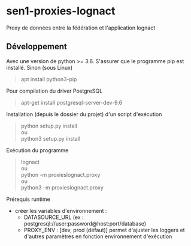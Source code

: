 # sen1-proxies-lognact
Proxy de données entre la fédération et l'application lognact

## Développement

Avec une version de python >= 3.6.
S'assurer que le programme pip est installé. Sinon (sous Linux)
> apt install python3-pip

Pour compilation du driver PostgreSQL
> apt-get install postgresql-server-dev-9.6

Installation (depuis le dossier du projet) d'un script d'exécution
> python setup.py install    
ou     
> python3 setup.py install    

Exécution du programme
> lognact  
ou  
> python -m proxieslognact.proxy    
ou      
> python3 -m proxieslognact.proxy     

Prérequis runtime
* créer les variables d'environnement : 
    * DATASOURCE_URL (ex : postgresql://user:password@host:port/database)
    * PROXY_ENV : [dev, prod (défaut)] permet d'ajuster les loggers et d'autres paramètres en fonction environnement d'exécution

